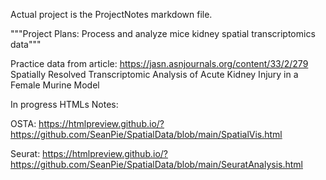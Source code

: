 Actual project is the ProjectNotes markdown file.


"""Project Plans: Process and analyze mice kidney spatial transcriptomics data"""

Practice data from article: https://jasn.asnjournals.org/content/33/2/279
Spatially Resolved Transcriptomic Analysis of Acute Kidney Injury in a Female Murine Model


In progress HTMLs Notes: 

OSTA: https://htmlpreview.github.io/?https://github.com/SeanPie/SpatialData/blob/main/SpatialVis.html

Seurat: https://htmlpreview.github.io/?https://github.com/SeanPie/SpatialData/blob/main/SeuratAnalysis.html
